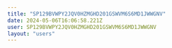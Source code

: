 ```yaml
---
title: "SP129BVWPY2JQV0HZMGHD201GSWVM6S6MD1JWWGNV"
date: 2024-05-06T16:06:58.221Z
user: SP129BVWPY2JQV0HZMGHD201GSWVM6S6MD1JWWGNV
layout: "users"
---
```

    